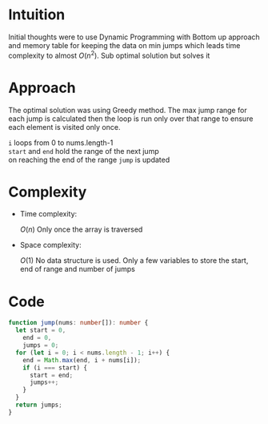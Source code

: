 # Intuition

<!-- Describe your first thoughts on how to solve this problem. -->

Initial thoughts were to use Dynamic Programming with Bottom up approach and memory table for keeping the data on min jumps which leads time complexity to almost $O(n^2)$.
Sub optimal solution but solves it

# Approach

<!-- Describe your approach to solving the problem. -->

The optimal solution was using Greedy method. The max jump range for each jump is calculated then the loop is run only over that range to ensure each element is visited only once.

`i` loops from 0 to nums.length-1  
`start` and `end` hold the range of the next jump  
on reaching the end of the range `jump` is updated

# Complexity

- Time complexity:
  <!-- Add your time complexity here, e.g. $$O(n)$$ -->

  $O(n)$
  Only once the array is traversed

- Space complexity:
  <!-- Add your space complexity here, e.g. $$O(n)$$ -->
  $O(1)$
  No data structure is used. Only a few variables to store the start, end of range and number of jumps

# Code

```typescript []
function jump(nums: number[]): number {
  let start = 0,
    end = 0,
    jumps = 0;
  for (let i = 0; i < nums.length - 1; i++) {
    end = Math.max(end, i + nums[i]);
    if (i === start) {
      start = end;
      jumps++;
    }
  }
  return jumps;
}
```
